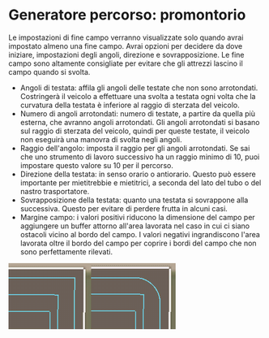 # Generatore percorso: promontorio


Le impostazioni di fine campo verranno visualizzate solo quando avrai impostato almeno una fine campo.
Avrai opzioni per decidere da dove iniziare, impostazioni degli angoli, direzione e sovrapposizione.
Le fine campo sono altamente consigliate per evitare che gli attrezzi lascino il campo quando si svolta.



- Angoli di testata: affila gli angoli delle testate che non sono arrotondati. Costringerà il veicolo a effettuare una svolta a testata ogni volta che la curvatura della testata è inferiore al raggio di sterzata del veicolo.
- Numero di angoli arrotondati: numero di testate, a partire da quella più esterna, che avranno angoli arrotondati. 
Gli angoli arrotondati si basano sul raggio di sterzata del veicolo, quindi per queste testate, il veicolo non eseguirà una manovra di svolta negli angoli.
- Raggio dell'angolo: imposta il raggio per gli angoli arrotondati. 
Se sai che uno strumento di lavoro successivo ha un raggio minimo di 10, puoi impostare questo valore su 10 per il percorso.
- Direzione della testata: in senso orario o antiorario. 
Questo può essere importante per mietitrebbie e mietitrici, a seconda del lato del tubo o del nastro trasportatore.
- Sovrapposizione della testata: quanto una testata si sovrappone alla successiva. Questo per evitare di perdere frutta in alcuni casi. 
- Margine campo: i valori positivi riducono la dimensione del campo per aggiungere un buffer attorno all'area lavorata nel caso in cui ci siano ostacoli vicino al bordo del campo. 
I valori negativi ingrandiscono l'area lavorata oltre il bordo del campo per coprire i bordi del campo che non sono perfettamente rilevati.


![Image](../assets/images/sharproundcorner_0_0_330_130.png)

